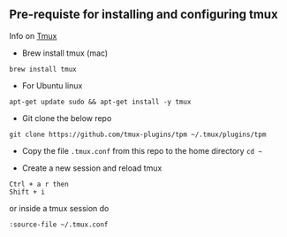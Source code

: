 ## Pre-requiste for installing and configuring tmux

Info on [Tmux](https://github.com/tmux/tmux/wiki)

- Brew install tmux (mac)

```Shell
brew install tmux
```

- For Ubuntu linux

```Shell
apt-get update sudo && apt-get install -y tmux
```

- Git clone the below repo

```Shell
git clone https://github.com/tmux-plugins/tpm ~/.tmux/plugins/tpm
```

- Copy the file `.tmux.conf` from this repo to the home directory `cd ~`

- Create a new session and reload tmux

```Shell
Ctrl + a r then
Shift + i
```

or inside a tmux session do

```Shell
:source-file ~/.tmux.conf
```
